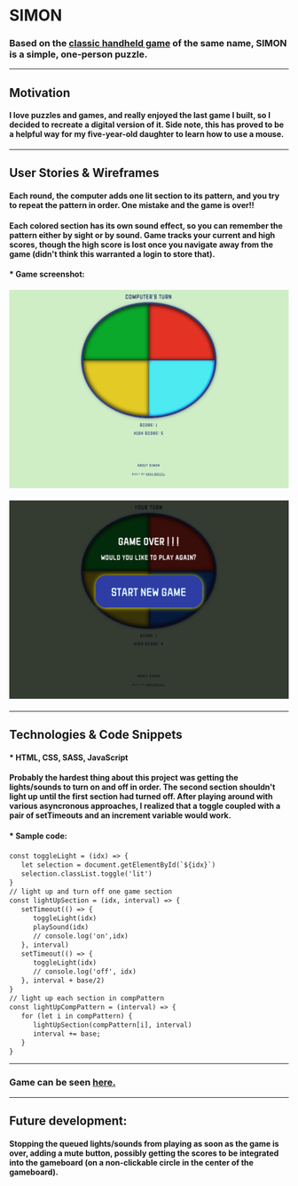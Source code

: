 # SIMON
### Based on the **[classic handheld game](https://shop.hasbro.com/en-us/product/simon-game:6B0A06E3-5056-9047-F532-6A891FAEBA15)** of the same name, SIMON is a simple, one-person puzzle.

---
## Motivation
#### I love puzzles and games, and really enjoyed the last game I built, so I decided to recreate a digital version of it. Side note, this has proved to be a helpful way for my five-year-old daughter to learn how to use a mouse.

---
## User Stories & Wireframes

#### Each round, the computer adds one lit section to its pattern, and you try to repeat the pattern in order. One mistake and the game is over!!
#### Each colored section has its own sound effect, so you can remember the pattern either by sight or by sound. Game tracks your current and high scores, though the high score is lost once you navigate away from the game (didn't think this warranted a login to store that).


#### * Game screenshot: 

#### ![gameScreenshot 1](./assets/game_screenshot.png) 
#### ![gameScreenshot 2](./assets/game_screenshot2.png) 



---

## Technologies & Code Snippets
#### * HTML, CSS, SASS, JavaScript

#### Probably the hardest thing about this project was getting the lights/sounds to turn on and off in order. The second section shouldn't light up until the first section had turned off. After playing around with various asyncronous approaches, I realized that a toggle coupled with a pair of setTimeouts and an increment variable would work. 
#### * Sample code:
#### 
```    
const toggleLight = (idx) => {
   let selection = document.getElementById(`${idx}`)
   selection.classList.toggle('lit')
}
// light up and turn off one game section
const lightUpSection = (idx, interval) => {
   setTimeout(() => {
      toggleLight(idx)
      playSound(idx)
      // console.log('on',idx)
   }, interval)
   setTimeout(() => {
      toggleLight(idx)
      // console.log('off', idx)
   }, interval + base/2)
}
// light up each section in compPattern
const lightUpCompPattern = (interval) => {
   for (let i in compPattern) {
      lightUpSection(compPattern[i], interval)
      interval += base;
   }
}
```

---

### Game can be seen **[here.](https://noahbrezel.com/simon/)**

---

## Future development:
#### Stopping the queued lights/sounds from playing as soon as the game is over, adding a mute button, possibly getting the scores to be integrated into the gameboard (on a non-clickable circle in the center of the gameboard).
